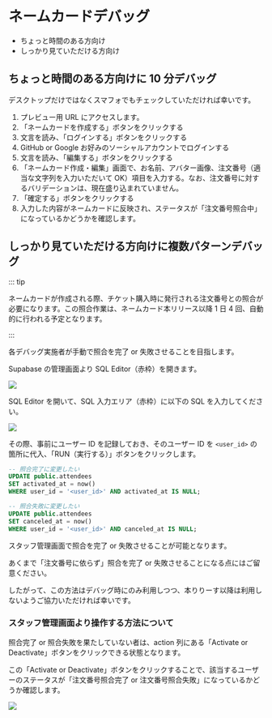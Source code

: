 # ネームカードデバッグ

- ちょっと時間のある方向け
- しっかり見ていただける方向け

## ちょっと時間のある方向けに 10 分デバッグ

デスクトップだけではなくスマフォでもチェックしていただければ幸いです。

1. プレビュー用 URL にアクセスします。
2. 「ネームカードを作成する」ボタンをクリックする
3. 文言を読み、「ログインする」ボタンをクリックする
4. GitHub or Google お好みのソーシャルアカウントでログインする
5. 文言を読み、「編集する」ボタンをクリックする
6. 「ネームカード作成・編集」画面で、お名前、アバター画像、注文番号（適当な文字列を入力いただいて OK）項目を入力する。なお、注文番号に対するバリデーションは、現在盛り込まれていません。
7. 「確定する」ボタンをクリックする
8. 入力した内容がネームカードに反映され、ステータスが「注文番号照合中」になっているかどうかを確認します。

## しっかり見ていただける方向けに複数パターンデバッグ

::: tip

ネームカードが作成される際、チケット購入時に発行される注文番号との照合が必要になります。この照合作業は、ネームカード本リリース以降 1 日 4 回、自動的に行われる予定となります。

:::

各デバッグ実施者が手動で照合を完了 or 失敗させることを目指します。

Supabase の管理画面より SQL Editor（赤枠）を開きます。

![](https://i.imgur.com/ss9PkSd.png)

SQL Editor を開いて、SQL 入力エリア（赤枠）に以下の SQL を入力してください。

![](https://i.imgur.com/gpgy1NC.png)

その際、事前にユーザー ID を記録しておき、そのユーザー ID を `<user_id>` の箇所に代入、「RUN（実行する）」ボタンをクリックします。

```sql
-- 照合完了に変更したい
UPDATE public.attendees
SET activated_at = now()
WHERE user_id = '<user_id>' AND activated_at IS NULL;
```

```sql
-- 照合失敗に変更したい
UPDATE public.attendees
SET canceled_at = now()
WHERE user_id = '<user_id>' AND canceled_at IS NULL;
```

スタッフ管理画面で照合を完了 or 失敗させることが可能となります。

あくまで「注文番号に依らず」照合を完了 or 失敗させることになる点にはご留意ください。

したがって、この方法はデバッグ時にのみ利用しつつ、本りりーす以降は利用しないようご協力いただければ幸いです。

### スタッフ管理画面より操作する方法について

照合完了 or 照合失敗を果たしていない者は、action 列にある「Activate or Deactivate」ボタンをクリックできる状態となります。

この「Activate or Deactivate」ボタンをクリックすることで、該当するユーザーのステータスが「注文番号照合完了 or 注文番号照合失敗」になっているかどうか確認します。

![](https://i.imgur.com/bDa1Kto.png)
